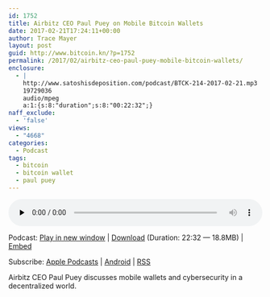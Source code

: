 ```yaml
---
id: 1752
title: Airbitz CEO Paul Puey on Mobile Bitcoin Wallets
date: 2017-02-21T17:24:11+00:00
author: Trace Mayer
layout: post
guid: http://www.bitcoin.kn/?p=1752
permalink: /2017/02/airbitz-ceo-paul-puey-mobile-bitcoin-wallets/
enclosure:
  - |
    http://www.satoshisdeposition.com/podcast/BTCK-214-2017-02-21.mp3
    19729036
    audio/mpeg
    a:1:{s:8:"duration";s:8:"00:22:32";}
naff_exclude:
  - 'false'
views:
  - "4668"
categories:
  - Podcast
tags:
  - bitcoin
  - bitcoin wallet
  - paul puey
---
```

<!--powerpress_player-->

<div class="powerpress_player" id="powerpress_player_5806">
  <audio class="wp-audio-shortcode" id="audio-1752-217" preload="none" style="width: 100%;" controls="controls"><source type="audio/mpeg" src="http://media.blubrry.com/bitcoinruntogold/p/www.satoshisdeposition.com/podcast/BTCK-214-2017-02-21.mp3?_=217" /><a href="http://media.blubrry.com/bitcoinruntogold/p/www.satoshisdeposition.com/podcast/BTCK-214-2017-02-21.mp3">http://media.blubrry.com/bitcoinruntogold/p/www.satoshisdeposition.com/podcast/BTCK-214-2017-02-21.mp3</a></audio>
</div>

<p class="powerpress_links powerpress_links_mp3">
  Podcast: <a href="http://media.blubrry.com/bitcoinruntogold/p/www.satoshisdeposition.com/podcast/BTCK-214-2017-02-21.mp3" class="powerpress_link_pinw" target="_blank" title="Play in new window" onclick="return powerpress_pinw('https://www.bitcoin.kn/?powerpress_pinw=1752-podcast');" rel="nofollow">Play in new window</a> | <a href="http://media.blubrry.com/bitcoinruntogold/s/www.satoshisdeposition.com/podcast/BTCK-214-2017-02-21.mp3" class="powerpress_link_d" title="Download" rel="nofollow" download="BTCK-214-2017-02-21.mp3">Download</a> (Duration: 22:32 &#8212; 18.8MB) | <a href="#" class="powerpress_link_e" title="Embed" onclick="return powerpress_show_embed('1752-podcast');" rel="nofollow">Embed</a>
</p>

<p class="powerpress_embed_box" id="powerpress_embed_1752-podcast" style="display: none;">
  <input id="powerpress_embed_1752-podcast_t" type="text" value="<iframe width=&quot;320&quot; height=&quot;30&quot; src=&quot;https://www.bitcoin.kn/?powerpress_embed=1752-podcast&amp;powerpress_player=mediaelement-audio&quot; frameborder=&quot;0&quot; scrolling=&quot;no&quot;></iframe>" onclick="javascript: this.select();" onfocus="javascript: this.select();" style="width: 70%;" readOnly />
</p>

<p class="powerpress_links powerpress_subscribe_links">
  Subscribe: <a href="https://itunes.apple.com/WebObjects/MZStore.woa/wa/viewPodcast?id=301670981&mt=2&ls=1#episodeGuid=http%3A%2F%2Fwww.bitcoin.kn%2F%3Fp%3D1752" class="powerpress_link_subscribe powerpress_link_subscribe_itunes" title="Subscribe on Apple Podcasts" rel="nofollow">Apple Podcasts</a> | <a href="https://subscribeonandroid.com/www.bitcoin.kn/feed/podcast/" class="powerpress_link_subscribe powerpress_link_subscribe_android" title="Subscribe on Android" rel="nofollow">Android</a> | <a href="https://www.bitcoin.kn/feed/podcast/" class="powerpress_link_subscribe powerpress_link_subscribe_rss" title="Subscribe via RSS" rel="nofollow">RSS</a>
</p>

<span data-sheets-value="{&quot;1&quot;:2,&quot;2&quot;:&quot;Airbitz CEO Paul Puey discusses mobile wallets and cybersecurity in a decentralized world.&quot;}" data-sheets-userformat="{&quot;2&quot;:513,&quot;3&quot;:{&quot;1&quot;:0},&quot;12&quot;:0}">Airbitz CEO Paul Puey discusses mobile wallets and cybersecurity in a decentralized world.</span>